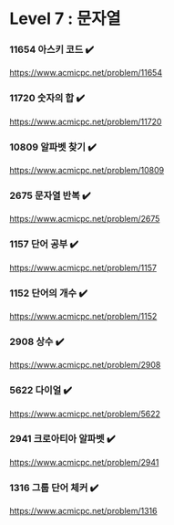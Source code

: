 Level 7 : 문자열
===

### 11654	아스키 코드 ✔️
https://www.acmicpc.net/problem/11654

### 11720	숫자의 합 ✔️
https://www.acmicpc.net/problem/11720

### 10809	알파벳 찾기 ✔️
https://www.acmicpc.net/problem/10809

### 2675	문자열 반복 ✔️
https://www.acmicpc.net/problem/2675

### 1157	단어 공부 ✔️
https://www.acmicpc.net/problem/1157

### 1152	단어의 개수 ✔️
https://www.acmicpc.net/problem/1152

### 2908	상수 ✔️
https://www.acmicpc.net/problem/2908

### 5622	다이얼 ✔️
https://www.acmicpc.net/problem/5622

### 2941	크로아티아 알파벳 ✔️
https://www.acmicpc.net/problem/2941

### 1316	그룹 단어 체커 ✔️
https://www.acmicpc.net/problem/1316
